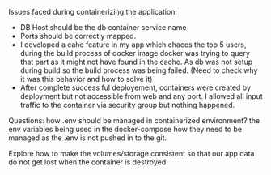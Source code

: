 Issues faced during containerizing the application:

- DB Host should be the db container service name
- Ports should be correctly mapped.
- I developed a cahe feature in my app which chaces the top 5 users, during the build process of docker image
docker was trying to query that part as it might not have found in the cache. As db was not setup during build so the build process
was being failed. (Need to check why it was this behavior and how to solve it)
- After complete success ful deployement, containers were created by deployment but not accessible from web and any port. I allowed all 
input traffic to the container via security group but nothing happened.


Questions:
how .env should be managed in containerized environment? the env variables being used in the docker-compose how they need to be managed
as the .env is not pushed in to the git.

Explore how to make the volumes/storage consistent so that our app data do not get lost when the container is destroyed
